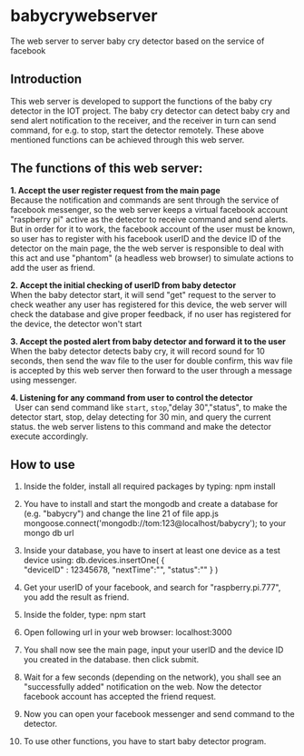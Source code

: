 # babycrywebserver
The web server to server baby cry detector based on the service of facebook
## Introduction
This web server is developed to support the functions of the baby cry detector in the IOT project.
The baby cry detector can detect baby cry and send alert notification to the receiver, and the receiver in turn can send command, for e.g. to stop, start the detector remotely.
These above mentioned functions can be achieved through this web server.

## The functions of this web server:

**1. Accept the user register request from the main page** </br>
   Because the notification and commands are sent through the service of facebook messenger, so the web server keeps a virtual facebook account "raspberry pi" active as the detector to receive command and send alerts. But in order for it to work, the facebook account of the user must be known, so user has to register with his facebook userID and the device ID of the detector on the main page, the the web server is responsible to deal with this act and use "phantom" (a headless web browser) to simulate actions to add the user as friend.

**2. Accept the initial checking of userID from baby detector** </br>
   When the baby detector start, it will send "get" request to the server to check weather any user has registered for this device, the web server will check the database and give proper feedback, if no user has registered for the device, the detector won't start

**3. Accept the posted alert from baby detector and forward it to the user** </br>
   When the baby detector detects baby cry, it will record sound for 10 seconds, then send the wav file to the user for double confirm, this wav file is accepted by this web server then forward to the user through a message using messenger.

**4. Listening for any command from user to control the detector** </br>
   User can send command like `start`, `stop`,"delay 30","status", to make the detector start, stop, delay detecting for 30 min, and query the current status. the web server listens to this command and make the detector execute accordingly.

## How to use
1. Inside the folder, install all required packages by typing:
npm install

2. You have to install and start the mongodb and create a database for (e.g. "babycry") and change the line 21 of file app.js
mongoose.connect('mongodb://tom:123@localhost/babycry');
to your mongo db url

3. Inside your database, you have to insert at least one device as a test device using:
db.devices.insertOne(
   { 	
   "deviceID" : 12345678,
	"nextTime":"",
	"status":""
	}
)

4. Get your userID of your facebook, and search for "raspberry.pi.777", you add the result as friend.
5. Inside the folder, type:
   npm start
6. Open following url in your web browser:
   localhost:3000
7. You shall now see the main page, input your userID and the device ID you created in the database. then click submit.

8. Wait for a few seconds (depending on the network), you shall see an "successfully added" notification on the web. Now the detector facebook account has accepted the friend request.

9. Now you can open your facebook messenger and send command to the detector.
10. To use other functions, you have to start baby detector program.



